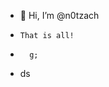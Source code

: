 - 👋 Hi, I’m @n0tzach
-     That is all!
-       g;
-   ds
<!---
n0tzach/n0tzach is a ✨ special ✨ repository because its `README.md` (this file) appears on your GitHub profile.
You can click the Preview link to take a look at your changes.
--->

